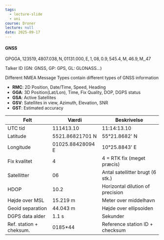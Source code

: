 ```yaml
---
tags:
  - lecture-slide
  - uni
course: Droner
lecture: null
date: 2025-09-17
---
```


#### GNSS
GPGGA$,123519,4807.038,\text{N},01131.000,\text{E},1,08,0.9,545.4,\text{M},46.9,\text{M},,47$

Talker ID (GN: GNSS, GP: GPS, GL: GLONASS…)

Different NMEA Message Types contain different types of GNSS information
* **RMC**: 2D Position, Date/Time, Speed, Heading
* **GGA**: 3D Position(Lat/Lon), Time, Fix Quality, DOP, DGPS status
* **GSA**: Active Satellites
* **GSV**: Satellites in view, Azimuth, Elevation, SNR
* **GST**: Estimated accuracy

| Felt                    | Værdi            | Beskrivelse                      |
| ----------------------- | ---------------- | -------------------------------- |
| UTC tid                 | 111413.10        | 11:14:13.10                      |
| Latitude                | 5521.86821701 N  | 55°21.8682' N                    |
| Longitude               | 01025.88428094 E | 10°25.8843' E                    |
| Fix kvalitet            | 4                | 4 = RTK fix (meget præcis)       |
| Satellitter             | 06               | Antal satellitter brugt (6 stk.) |
| HDOP                    | 10.2             | Horizontal dilution of precision |
| Højde over MSL          | 15.219 m         | Meter over middelhavn            |
| Geoid separation        | 44.043 m         | Højde over ellipsoiden           |
| DGPS data alder         | 1.1 s            | Sekunder                         |
| Ref. station + cheksum. | 0185*44          | Reference station ID + checksum  |

